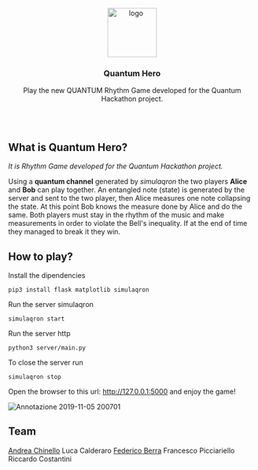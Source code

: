 <p align="center">
    <img src="https://user-images.githubusercontent.com/16030020/68243759-7f662280-0013-11ea-8c92-1a279d8ce070.png" alt="logo" width=100 height=100>
  <h3 align="center">Quantum Hero</h3>
  <p align="center">
    Play the new QUANTUM Rhythm Game developed for the Quantum Hackathon project.
    <br>
    <br>
  </p>
</p>
<br>

## What is Quantum Hero?
 _It is Rhythm Game developed for the Quantum Hackathon project._<br>

Using a __quantum channel__ generated by _simulaqron_ the two players __Alice__ and __Bob__ can play together. An entangled note (state) is generated by the server and sent to the two player, then Alice measures one note collapsing the state. At this point Bob knows the measure done by Alice and do the same.
Both players must stay in the rhythm of the music and make measurements in order to violate the Bell's inequality. If at the end of time they managed to break it they win.

## How to play?
Install the dipendencies
```
pip3 install flask matplotlib simulaqron
```

Run the server simulaqron
```
simulaqron start
```

Run the server http
```
python3 server/main.py
```

To close the server run
```
simulaqron stop
```

Open the browser to this url: http://127.0.0.1:5000 and enjoy the game!

![Annotazione 2019-11-05 200701](https://user-images.githubusercontent.com/16030020/68314717-ec7ec400-00b6-11ea-901b-ce812b0f90da.gif)

## Team
[Andrea Chinello](https://github.com/SydanJainen)
Luca Calderaro
[Federico Berra](https://github.com/XaBerr)
Francesco Picciariello
Riccardo Costantini
